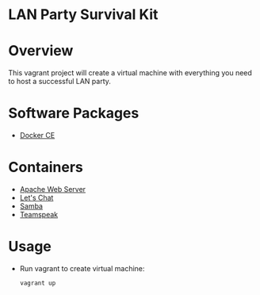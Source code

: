 LAN Party Survival Kit
======================

# Overview

This vagrant project will create a virtual machine with everything you need to host a successful LAN party.

# Software Packages

* [Docker CE](https://www.docker.com/community-edition)

# Containers

* [Apache Web Server](https://hub.docker.com/r/chrisipa/apache/) 
* [Let's Chat](https://hub.docker.com/r/sdelements/lets-chat/)
* [Samba](https://hub.docker.com/r/dperson/samba/)
* [Teamspeak](https://hub.docker.com/r/mbentley/teamspeak/)

# Usage

* Run vagrant to create virtual machine:
  ```
  vagrant up
  ```
